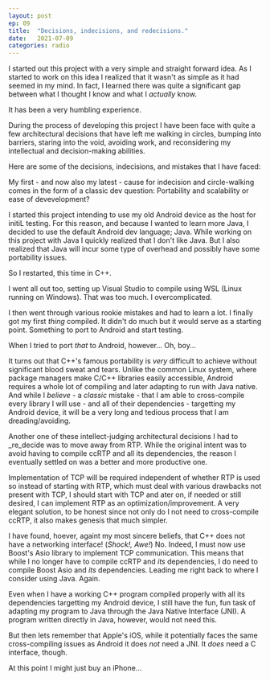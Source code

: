 ```yaml
---
layout: post
ep: 09
title:  "Decisions, indecisions, and redecisions."
date:   2021-07-09
categories: radio
---
```


I started out this project with a very simple and straight forward idea. As I started to work on 
this idea I realized that it wasn't as simple as it had seemed in my mind. In fact, I learned there 
was quite a significant gap between what I thought I know and what I _actually_ know.

It  has been a very humbling experience.

<!--end_preview-->

During the process of developing this project I have been face with quite a few architectural 
decisions that have left me walking in circles, bumping into barriers, staring into the void, 
avoiding work, and reconsidering my intellectual and decision-making abilities.

Here are some of the decisions, indecisions, and mistakes that I have faced:

My first - and now also my latest - cause for indecision and circle-walking comes in the form of a 
classic dev question: Portability and scalability or ease of devevelopment?

I started this project intending to use my old Android device as the host for initiL testing. For 
this reason, and because I wanted to learn more Java, I decided to use the default
Android dev language; Java. While working on this project with Java I quickly realized that I don't
like Java. But I also realized that Java will incur some type of overhead and possibly have 
some portability issues.

So I restarted, this time in C++. 

I went all out too, setting up Visual Studio to compile using WSL (Linux running on Windows). That 
was too much. I overcomplicated.

I then went through various rookie mistakes and had to learn a lot. I finally got my first _thing_ 
compiled. It didn't do much but it would serve as a starting point. Something to port to Android and
start testing.

When I tried to port _that_ to Android, however... Oh, boy... 

It turns out that C++'s famous portability is _very_ difficult to achieve without significant blood 
sweat and tears. Unlike the common Linux system, where package managers make C/C++ libraries easily
accessible, Android requires a whole lot of compiling and later adapting to run with Java native. 
And while I _believe_ - a _classic_ mistake - that I am able to cross-compile every library I
will use - and all of their dependencies - targetting my Android device, it will be a very long and
tedious process that I am dreading/avoiding.

Another one of these intellect-judging architectural decisions I had to _re_decide was to move away 
from RTP. While the original intent was to avoid having to compile ccRTP and all its dependencies, 
the reason I eventually settled on was a better and more productive one.

Implementation of TCP will be required independent of whether RTP is used so instead of starting 
with RTP, which must deal with various drawbacks not present with TCP, I should start with TCP and
ater on, if needed or still desired, I can implement RTP as an optimization/improvement. 
A very elegant solution, to be honest since not only do I not need to cross-compile ccRTP, it also 
makes genesis that much simpler.

I have found, hoever, againt my most sincere beliefs, that C++ does not have a networking interface!
(_Shock!, Awe!_) No. Indeed, I must now use Boost's Asio library to implement TCP communication. 
This means that while I no longer have to compile ccRTP and _its_ dependencies, I do need to compile
Boost Asio and _its_ dependencies. Leading me right back to where I consider using Java. Again.

Even when I have a working C++ program compiled properly with all its dependencies targetting my 
Android device, I still have the fun, fun task of adapting my program to Java through the 
Java Native Interface (JNI). A program written directly in Java, however, would not need this.

But then lets remember that Apple's iOS, while it potentially faces the same cross-compiling issues
as Android it does _not_ need a JNI. It _does_ need a C interface, though.

At this point I might just buy an iPhone...
